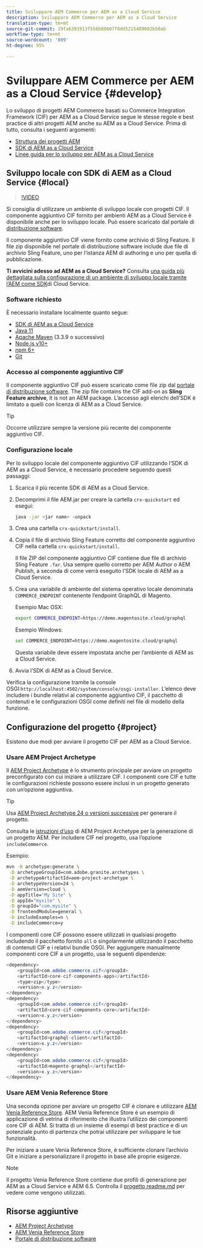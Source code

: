 ```yaml
---
title: Sviluppare AEM Commerce per AEM as a Cloud Service
description: Sviluppare AEM Commerce per AEM as a Cloud Service
translation-type: tm+mt
source-git-commit: 19fa6391913f556b80607f8dd5215489082b50ab
workflow-type: tm+mt
source-wordcount: '809'
ht-degree: 95%

---
```



# Sviluppare AEM Commerce per AEM as a Cloud Service {#develop}

Lo sviluppo di progetti AEM Commerce basati su Commerce Integration Framework (CIF) per AEM as a Cloud Service segue le stesse regole e best practice di altri progetti AEM anche su AEM as a Cloud Service. Prima di tutto, consulta i seguenti argomenti:

- [Struttura dei progetti AEM](https://docs.adobe.com/content/help/it-IT/experience-manager-cloud-service/implementing/developing/aem-project-content-package-structure.html)
- [SDK di AEM as a Cloud Service](https://docs.adobe.com/content/help/it-IT/experience-manager-cloud-service/implementing/developing/aem-as-a-cloud-service-sdk.html)
- [Linee guida per lo sviluppo per AEM as a Cloud Service](https://docs.adobe.com/content/help/it-IT/experience-manager-cloud-service/implementing/developing/development-guidelines.html)

## Sviluppo locale con SDK di AEM as a Cloud Service {#local}

>[!VIDEO](https://video.tv.adobe.com/v/39476/?quality=12&learn=on)

Si consiglia di utilizzare un ambiente di sviluppo locale con progetti CIF. Il componente aggiuntivo CIF fornito per ambienti AEM as a Cloud Service è disponibile anche per lo sviluppo locale. Può essere scaricato dal portale di [distribuzione software](https://experience.adobe.com/#/downloads/content/software-distribution/it/aemcloud.html).

Il componente aggiuntivo CIF viene fornito come archivio di Sling Feature. Il file zip disponibile nel portale di distribuzione software include due file di archivio Sling Feature, uno per l’istanza AEM di authoring e uno per quella di pubblicazione.

**Ti avvicini adesso ad AEM as a Cloud Service?** Consulta [una guida più dettagliata sulla configurazione di un ambiente di sviluppo locale tramite l’AEM come SDK](https://docs.adobe.com/content/help/en/experience-manager-learn/cloud-service/local-development-environment-set-up/overview.html)di Cloud Service.

### Software richiesto

È necessario installare localmente quanto segue:

- [SDK di AEM as a Cloud Service](https://docs.adobe.com/content/help/en/*experience-manager-learn/cloud-service/local-development-environment-set-up/aem-runtime.html#download-the-aem-as-a-cloud-service-sdk)
- [Java 11](https://downloads.experiencecloud.adobe.com/content/software-distribution/en/general.html)
- [Apache Maven](https://maven.apache.org/) (3.3.9 o successivo)
- [Node.js v10+](https://nodejs.org/it/)
- [npm 6+](https://www.npmjs.com/)
- [Git](https://git-scm.com/)

### Accesso al componente aggiuntivo CIF

Il componente aggiuntivo CIF può essere scaricato come file zip dal [portale di distribuzione software](https://experience.adobe.com/#/downloads/content/software-distribution/it/aemcloud.html). The zip file contains the CIF add-on as **Sling Feature archive**, it is not an AEM package. L’accesso agli elenchi dell’SDK è limitato a quelli con licenza di AEM as a Cloud Service.

>[!TIP]
>
>Occorre utilizzare sempre la versione più recente del componente aggiuntivo CIF.

### Configurazione locale

Per lo sviluppo locale del componente aggiuntivo CIF utilizzando l’SDK di AEM as a Cloud Service, è necessario procedere seguendo questi passaggi:

1. Scarica il più recente SDK di AEM as a Cloud Service.
2. Decomprimi il file AEM.jar per creare la cartella `crx-quickstart` ed esegui:

   ```bash
   java -jar <jar name> -unpack
   ```

3. Crea una cartella `crx-quickstart/install`.
4. Copia il file di archivio Sling Feature corretto del componente aggiuntivo CIF nella cartella `crx-quickstart/install`.

   Il file ZIP del componente aggiuntivo CIF contiene due file di archivio Sling Feature `.far`. Usa sempre quello corretto per AEM Author o AEM Publish, a seconda di come verrà eseguito l’SDK locale di AEM as a Cloud Service.

5. Crea una variabile di ambiente del sistema operativo locale denominata `COMMERCE_ENDPOINT` contenente l’endpoint GraphQL di Magento.

   Esempio Mac OSX:

   ```bash
   export COMMERCE_ENDPOINT=https://demo.magentosite.cloud/graphql
   ```

   Esempio Windows:

   ```bash
   set COMMERCE_ENDPOINT=https://demo.magentosite.cloud/graphql
   ```

   Questa variabile deve essere impostata anche per l’ambiente di AEM as a Cloud Service.

6. Avvia l’SDK di AEM as a Cloud Service.

Verifica la configurazione tramite la console OSGI:`http://localhost:4502/system/console/osgi-installer`. L’elenco deve includere i bundle relativi al componente aggiuntivo CIF, il pacchetto di contenuti e le configurazioni OSGI come definiti nel file di modello della funzione.

## Configurazione del progetto {#project}

Esistono due modi per avviare il progetto CIF per AEM as a Cloud Service.

### Usare AEM Project Archetype

Il [AEM Project Archetype](https://github.com/adobe/aem-project-archetype) è lo strumento principale per avviare un progetto preconfigurato con cui iniziare a utilizzare CIF. I componenti core CIF e tutte le configurazioni richieste possono essere inclusi in un progetto generato con un’opzione aggiuntiva.

>[!TIP]
>
>Usa [AEM Project Archetype 24 o versioni successive](https://github.com/adobe/aem-project-archetype/releases) per generare il progetto.

Consulta le [istruzioni d’uso](https://github.com/adobe/aem-project-archetype#usage) di AEM Project Archetype per la generazione di un progetto AEM. Per includere CIF nel progetto, usa l’opzione `includeCommerce`.

Esempio:

```bash
mvn -B archetype:generate \
 -D archetypeGroupId=com.adobe.granite.archetypes \
 -D archetypeArtifactId=aem-project-archetype \
 -D archetypeVersion=24 \
 -D aemVersion=cloud \
 -D appTitle="My Site" \
 -D appId="mysite" \
 -D groupId="com.mysite" \
 -D frontendModule=general \
 -D includeExamples=n \
 -D includeCommerce=y
```

I componenti core CIF possono essere utilizzati in qualsiasi progetto includendo il pacchetto fornito `all` o singolarmente utilizzando il pacchetto di contenuti CIF e i relativi bundle OSGI. Per aggiungere manualmente componenti core CIF a un progetto, usa le seguenti dipendenze:

```java
<dependency>
    <groupId>com.adobe.commerce.cif</groupId>
    <artifactId>core-cif-components-apps</artifactId>
    <type>zip</type>
    <version>x.y.z</version>
</dependency>
<dependency>
    <groupId>com.adobe.commerce.cif</groupId>
    <artifactId>core-cif-components-core</artifactId>
    <version>x.y.z</version>
</dependency>
<dependency>
    <groupId>com.adobe.commerce.cif</groupId>
    <artifactId>graphql-client</artifactId>
    <version>x.y.z</version>
</dependency>
<dependency>
    <groupId>com.adobe.commerce.cif</groupId>
    <artifactId>magento-graphql</artifactId>
    <version>x.y.z</version>
</dependency>
```

### Usare AEM Venia Reference Store

Una seconda opzione per avviare un progetto CIF è clonare e utilizzare [AEM Venia Reference Store](https://github.com/adobe/aem-cif-guides-venia). AEM Venia Reference Store è un esempio di applicazione di vetrina di riferimento che illustra l’utilizzo dei componenti core CIF di AEM. Si tratta di un insieme di esempi di best practice e di un potenziale punto di partenza che potrai utilizzare per sviluppare le tue funzionalità.

Per iniziare a usare Venia Reference Store, è sufficiente clonare l’archivio Git e iniziare a personalizzare il progetto in base alle proprie esigenze.

>[!NOTE]
>
>Il progetto Venia Reference Store contiene due profili di generazione per AEM as a Cloud Service e AEM 6.5. Controlla il [progetto readme.md](https://github.com/adobe/aem-cif-guides-venia/blob/main/README.md) per vedere come vengono utilizzati.

## Risorse aggiuntive

- [AEM Project Archetype](https://github.com/adobe/aem-project-archetype)
- [AEM Venia Reference Store](https://github.com/adobe/aem-cif-guides-venia)
- [Portale di distribuzione software](https://experience.adobe.com/#/downloads/content/software-distribution/it/aemcloud.html)

